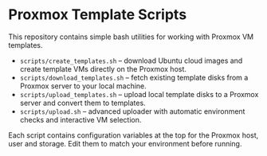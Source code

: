 # Proxmox Template Scripts

This repository contains simple bash utilities for working with Proxmox VM templates.

* `scripts/create_templates.sh` – download Ubuntu cloud images and create template VMs directly on the Proxmox host.
* `scripts/download_templates.sh` – fetch existing template disks from a Proxmox server to your local machine.
* `scripts/upload_templates.sh` – upload local template disks to a Proxmox server and convert them to templates.
* `scripts/upload.sh` – advanced uploader with automatic environment checks and interactive VM selection.

Each script contains configuration variables at the top for the Proxmox host, user and storage. Edit them to match your environment before running.
